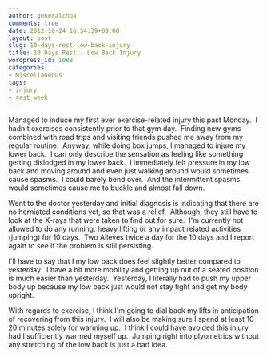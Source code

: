 ```yaml
---
author: generalchoa
comments: true
date: 2012-10-24 16:54:39+00:00
layout: post
slug: 10-days-rest-low-back-injury
title: 10 Days Rest - Low Back Injury
wordpress_id: 1088
categories:
- Miscellaneous
tags:
- injury
- rest week
---
```


Managed to induce my first ever exercise-related injury this past Monday.  I hadn't exercises consistently prior to that gym day.  Finding new gyms combined with road trips and visiting friends pushed me away from my regular routine.  Anyway, while doing box jumps, I managed to injure my lower back.  I can only describe the sensation as feeling like something getting dislodged in my lower back.  I immediately felt pressure in my low back and moving around and even just walking around would sometimes cause spasms.  I could barely bend over.  And the intermittent spasms would sometimes cause me to buckle and almost fall down.

Went to the doctor yesterday and initial diagnosis is indicating that there are no herniated conditions yet, so that was a relief.  Although, they still have to look at the X-rays that were taken to find out for sure.  I'm currently not allowed to do any running, heavy lifting or any impact related activities (jumping) for 10 days.  Two Alleves twice a day for the 10 days and I report again to see if the problem is still persisting.

I'll have to say that I my low back does feel slightly better compared to yesterday.  I have a bit more mobility and getting up out of a seated position is much easier than yesterday.  Yesterday, I literally had to push my upper body up because my low back just would not stay tight and get my body upright.

With regards to exercise, I think I'm going to dial back my lifts in anticipation of recovering from this injury.  I will also be making sure I spend at least 10-20 minutes solely for warming up.  I think I could have avoided this injury had I sufficiently warmed myself up.  Jumping right into plyometrics without any stretching of the low back is just a bad idea.
